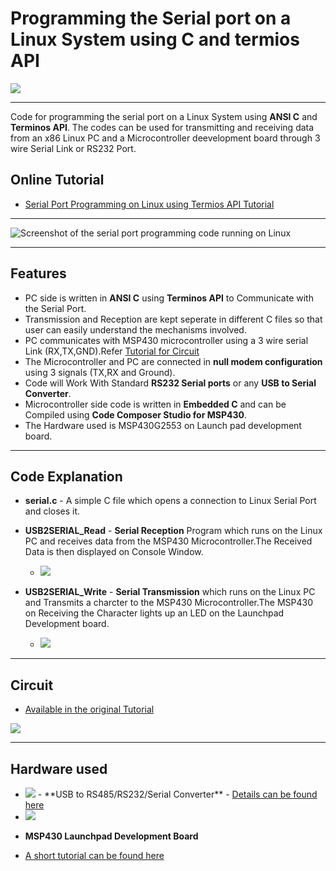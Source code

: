 # Programming the Serial port on a Linux System using C and termios API

<img src="http://xanthium.in/sites/default/files/site-images/serial-prog-linux/serial-programming-in-linux-tutorials.jpg">

--------------------------------------------------------------------------------------------------------------------------------------

Code for programming the serial port on a Linux System using **ANSI C** and **Terminos API**.
The codes can be used for transmitting and receiving data from an x86 Linux PC and a Microcontroller deevelopment board through 3 wire Serial Link or RS232 Port. 


## Online Tutorial

- [Serial Port Programming on Linux using Termios API Tutorial](http://xanthium.in/Serial-Port-Programming-on-Linux)

---------------------------------------------------------------------------------------------------------------------------------------------

 <img src="http://xanthium.in/sites/default/files/site-images/serial-prog-linux/SerialPort-Write.jpeg" alt ="Screenshot of the serial port programming code running on Linux">

--------------------------------------------------------------------------------------------------------------------------------------

## Features

- PC side is written in **ANSI C** using **Terminos API** to Communicate with the Serial Port.
- Transmission and Reception are kept seperate in different C files so that user can easily understand the mechanisms involved.
- PC communicates with MSP430 microcontroller using a 3 wire serial Link (RX,TX,GND).Refer <a href = http://xanthium.in/Serial-Port-Programming-on-Linux> Tutorial for Circuit </a>
- The Microcontroller and PC are connected in **null modem configuration** using  3 signals (TX,RX and Ground).
- Code will Work With Standard **RS232 Serial ports** or any **USB to Serial Converter**.
- Microcontroller side code is written in **Embedded C** and can be Compiled using **Code Composer Studio for MSP430**.
- The Hardware used is MSP430G2553 on Launch pad development board.

--------------------------------------------------------------------------------------------------------------------------------------
## Code Explanation

- **serial.c** - A simple C file which opens a connection to Linux Serial Port and closes it. 

- **USB2SERIAL_Read** - **Serial Reception** Program which runs on the Linux PC and receives data from the MSP430 Microcontroller.The Received Data is then displayed on Console Window.
  - <img src = "http://xanthium.in/sites/default/files/site-images/serial-prog-linux/SerialPort-Read-String-Received.jpeg"/>

- **USB2SERIAL_Write** - **Serial Transmission** which runs on the Linux PC and Transmits a charcter to the MSP430 Microcontroller.The MSP430 on Receiving the Character lights up an LED on the Launchpad Development board.
  - <img src = "http://xanthium.in/sites/default/files/site-images/serial-prog-linux/SerialPort-Write.jpeg"/>

 -------------------------------------------------------------------------------------------------------------------------------------
 
## Circuit 

- <a href ="http://xanthium.in/Serial-Port-Programming-on-Linux">Available  in the original Tutorial</a>

<img src ="http://xanthium.in/sites/default/files/site-images/serial-prog-linux/MSP430-Connected-to-USB2SERIAL_Marked.jpg"/>

-------------------------------------------------------------------------------------------------------------------------------------

## Hardware used 

- <img src="http://www.xanthium.in/sites/default/files/site-images/product-page/usb_to_rs485_converter_250px.jpg"/>
   - **USB to RS485/RS232/Serial Converter**
   - <a href = "http://xanthium.in/USB-to-Serial-RS232-RS485-Converter">Details can be found here </a>
   
- <img src="http://www.xanthium.in/sites/default/files/site-images/msp430-launchpad-tutorial-brief-intro/msp430-launchpad-tutorial-for-beginners.jpg"/>
 - **MSP430 Launchpad Development Board**
 - <a href = "http://www.xanthium.in/brief-introduction-msp430g2xxx-using-ti-launchpad-development-board">A short tutorial can be found here</a>
  






